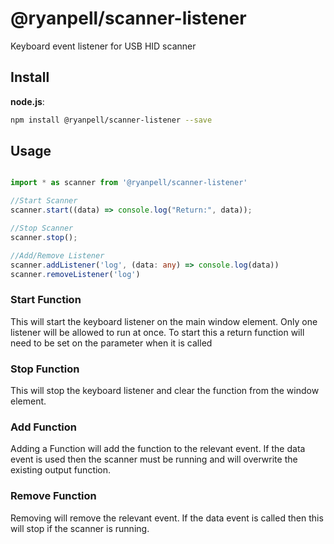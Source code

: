 # @ryanpell/scanner-listener
Keyboard event listener for USB HID scanner

## Install
**node.js**:
```bash
npm install @ryanpell/scanner-listener --save
```

## Usage
```typescript

import * as scanner from '@ryanpell/scanner-listener'

//Start Scanner
scanner.start((data) => console.log("Return:", data));

//Stop Scanner
scanner.stop();

//Add/Remove Listener
scanner.addListener('log', (data: any) => console.log(data))
scanner.removeListener('log')
```

### Start Function
This will start the keyboard listener on the main window element. Only one listener will be allowed to run at once. To start this a return function will need to be set on the parameter when it is called

### Stop Function
This will stop the keyboard listener and clear the function from the window element.

### Add Function
Adding a Function will add the function to the relevant event. If the data event is used then the scanner must be running and will overwrite the existing output function.

### Remove Function
Removing will remove the relevant event. If the data event is called then this will stop if the scanner is running.